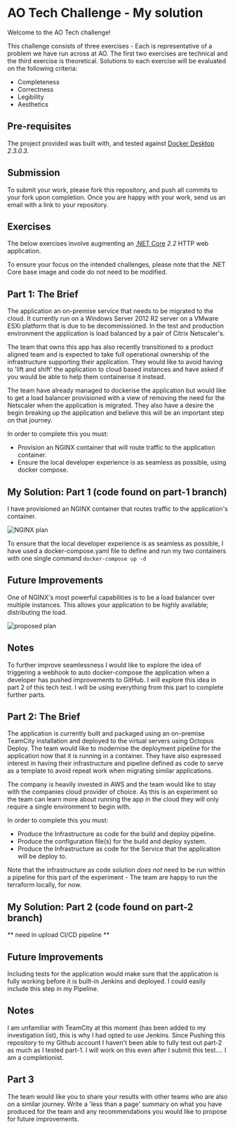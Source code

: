 # AO Tech Challenge - My solution

Welcome to the AO Tech challenge!

This challenge consists of three exercises - Each is representative of a problem we have run across at AO. The first two exercises are technical and the third exercise is theoretical.
Solutions to each exercise will be evaluated on the following criteria:

- Completeness
- Correctness
- Legibility
- Aesthetics

## Pre-requisites

The project provided was built with, and tested against [Docker Desktop](https://www.docker.com/products/docker-desktop) _2.3.0.3_.

## Submission

To submit your work, please fork this repository, and push all commits to your fork upon completion. Once you are happy with your work, send us an email with a link to your repository.

## Exercises

The below exercises involve augmenting an [.NET Core](https://dotnet.microsoft.com/download/dotnet-core/2.2) _2.2_ HTTP web application.

To ensure your focus on the intended challenges, please note that the .NET Core base image and code do not need to be modified.

## Part 1: The Brief

The application an on-premise service that needs to be migrated to the cloud. It currently run on a Windows Server 2012 R2 server on a VMware ESXi platform that is due to be decommissioned. In the test and production environment the application is load balanced by a pair of Citrix Netscaler's.

The team that owns this app has also recently transitioned to a product aligned team and is expected to take full operational ownership of the infrastructure supporting their application. They would like to avoid having to 'lift and shift' the application to cloud based instances and have asked if you would be able to help them containerise it instead.

The team have already managed to dockerise the application but would like to get a load balancer provisioned with a view of removing the need for the Netscaler when the application is migrated. They also have a desire the begin breaking up the application and believe this will be an important step on that journey.

In order to complete this you must:

- Provision an NGINX container that will route traffic to the application container.
- Ensure the local developer experience is as seamless as possible, using docker compose.

## My Solution: Part 1 (code found on part-1 branch)

I have provisioned an NGINX container that routes traffic to the application's container.

![NGINX plan](https://trello-attachments.s3.amazonaws.com/608d7ef51f885986542e0ad7/6091bc74da55476e10e2c8e4/333e99e755b306b53a98bb43f78508af/NGINX_plan2.png)

To ensure that the local developer experience is as seamless as possible, I have used a docker-compose.yaml file to define and run my two containers with one single command `docker-compose up -d`

## Future Improvements

One of NGINX's most powerful capabilities is to be a load balancer over multiple instances. This allows your application to be highly available; distributing the load.

![proposed plan](https://trello-attachments.s3.amazonaws.com/608d7ef51f885986542e0ad7/6091bc74da55476e10e2c8e4/8a5c78532d81ba4fcdd0e8b18d602a17/NGINX_plan.png)

## Notes

To further improve seamlessness I would like to explore the idea of triggering a webhook to auto docker-compose the application when a developer has pushed improvements to GitHub. I will explore this idea in part 2 of this tech test. I will be using everything from this part to complete further parts.

## Part 2: The Brief

The application is currently built and packaged using an on-premise TeamCity installation and deployed to the virtual servers using Octopus Deploy. The team would like to modernise the deployment pipeline for the application now that it is running in a container. They have also expressed interest in having their infrastructure and pipeline defined as code to serve as a template to avoid repeat work when migrating similar applications.

The company is heavily invested in AWS and the team would like to stay with the companies cloud provider of choice. As this is an experiment so the team can learn more about running the app in the cloud they will only require a single environment to begin with.

In order to complete this you must:

- Produce the Infrastructure as code for the build and deploy pipeline.
- Produce the configuration file(s) for the build and deploy system.
- Produce the Infrastructure as code for the Service that the application will be deploy to.

Note that the infrastructure as code solution *does not* need to be run within a pipeline for this part of the experiment - The team are happy to run the terraform locally, for now.

## My Solution: Part 2 (code found on part-2 branch)

** need in upload CI/CD pipeline **

## Future Improvements

Including tests for the application would make sure that the application is fully working before it is built-in Jenkins and deployed. I could easily include this step in my Pipeline.

## Notes

I am unfamiliar with TeamCity at this moment (has been added to my investigation list), this is why I had opted to use Jenkins. Since Pushing this repository to my Github account I haven't been able to fully test out part-2 as much as I tested part-1. I will work on this even after I submit this test.... I am a completionist.

## Part 3

The team would like you to share your results with other teams who are also on a similar journey. Write a 'less than a page' summary on what you have produced for the team and any recommendations you would like to propose for future improvements.
